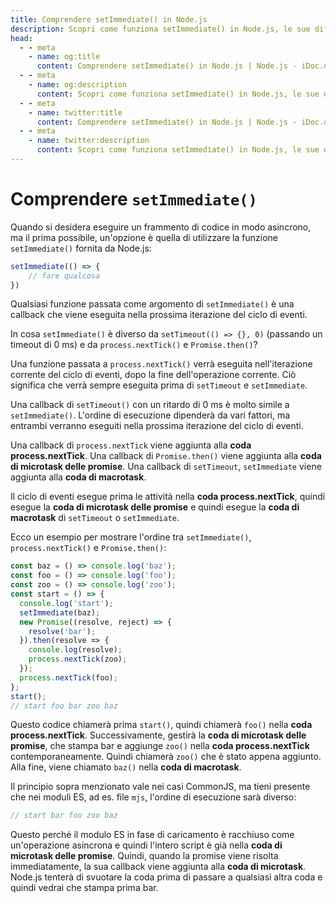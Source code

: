 ```yaml
---
title: Comprendere setImmediate() in Node.js
description: Scopri come funziona setImmediate() in Node.js, le sue differenze con setTimeout(), process.nextTick() e Promise.then(), e come interagisce con il ciclo degli eventi e le code.
head:
  - - meta
    - name: og:title
      content: Comprendere setImmediate() in Node.js | Node.js - iDoc.dev
  - - meta
    - name: og:description
      content: Scopri come funziona setImmediate() in Node.js, le sue differenze con setTimeout(), process.nextTick() e Promise.then(), e come interagisce con il ciclo degli eventi e le code.
  - - meta
    - name: twitter:title
      content: Comprendere setImmediate() in Node.js | Node.js - iDoc.dev
  - - meta
    - name: twitter:description
      content: Scopri come funziona setImmediate() in Node.js, le sue differenze con setTimeout(), process.nextTick() e Promise.then(), e come interagisce con il ciclo degli eventi e le code.
---
```



# Comprendere `setImmediate()`

Quando si desidera eseguire un frammento di codice in modo asincrono, ma il prima possibile, un'opzione è quella di utilizzare la funzione `setImmediate()` fornita da Node.js:

```js
setImmediate(() => {
    // fare qualcosa
})
```

Qualsiasi funzione passata come argomento di `setImmediate()` è una callback che viene eseguita nella prossima iterazione del ciclo di eventi.

In cosa `setImmediate()` è diverso da `setTimeout(() => {}, 0)` (passando un timeout di 0 ms) e da `process.nextTick()` e `Promise.then()`?

Una funzione passata a `process.nextTick()` verrà eseguita nell'iterazione corrente del ciclo di eventi, dopo la fine dell'operazione corrente. Ciò significa che verrà sempre eseguita prima di `setTimeout` e `setImmediate`.

Una callback di `setTimeout()` con un ritardo di 0 ms è molto simile a `setImmediate()`. L'ordine di esecuzione dipenderà da vari fattori, ma entrambi verranno eseguiti nella prossima iterazione del ciclo di eventi.

Una callback di `process.nextTick` viene aggiunta alla **coda process.nextTick**. Una callback di `Promise.then()` viene aggiunta alla **coda di microtask delle promise**. Una callback di `setTimeout`, `setImmediate` viene aggiunta alla **coda di macrotask**.

Il ciclo di eventi esegue prima le attività nella **coda process.nextTick**, quindi esegue la **coda di microtask delle promise** e quindi esegue la **coda di macrotask** di `setTimeout` o `setImmediate`.

Ecco un esempio per mostrare l'ordine tra `setImmediate()`, `process.nextTick()` e `Promise.then()`:

```js
const baz = () => console.log('baz');
const foo = () => console.log('foo');
const zoo = () => console.log('zoo');
const start = () => {
  console.log('start');
  setImmediate(baz);
  new Promise((resolve, reject) => {
    resolve('bar');
  }).then(resolve => {
    console.log(resolve);
    process.nextTick(zoo);
  });
  process.nextTick(foo);
};
start();
// start foo bar zoo baz
```

Questo codice chiamerà prima `start()`, quindi chiamerà `foo()` nella **coda process.nextTick**. Successivamente, gestirà la **coda di microtask delle promise**, che stampa bar e aggiunge `zoo()` nella **coda process.nextTick** contemporaneamente. Quindi chiamerà `zoo()` che è stato appena aggiunto. Alla fine, viene chiamato `baz()` nella **coda di macrotask**.

Il principio sopra menzionato vale nei casi CommonJS, ma tieni presente che nei moduli ES, ad es. file `mjs`, l'ordine di esecuzione sarà diverso:

```js
// start bar foo zoo baz
```

Questo perché il modulo ES in fase di caricamento è racchiuso come un'operazione asincrona e quindi l'intero script è già nella **coda di microtask delle promise**. Quindi, quando la promise viene risolta immediatamente, la sua callback viene aggiunta alla **coda di microtask**. Node.js tenterà di svuotare la coda prima di passare a qualsiasi altra coda e quindi vedrai che stampa prima bar.

